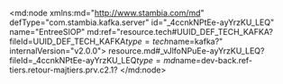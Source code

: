 <?xml version="1.0" encoding="UTF-8"?>
<md:node xmlns:md="http://www.stambia.com/md" defType="com.stambia.kafka.server" id="_4ccnkNPtEe-ayYrzKU_LEQ" name="EntreeSIOP" md:ref="resource.tech#UUID_DEF_TECH_KAFKA?fileId=UUID_DEF_TECH_KAFKA$type=tech$name=kafka?" internalVersion="v2.0.0">
  <attribute defType="com.stambia.kafka.server.driver" id="_4cfq4NPtEe-ayYrzKU_LEQ" value="com.semarchy.xdi.jdbc.kafka.KafkaDriver"/>
  <attribute defType="com.stambia.kafka.server.module" id="_4cfq4dPtEe-ayYrzKU_LEQ" value="Kafka"/>
  <attribute defType="com.stambia.kafka.server.bootstrapServers" id="_7lomENPtEe-ayYrzKU_LEQ" value="frpardevkfk01:9092,frpardevkfk02:9092,frpardevkfk03:9092"/>
  <attribute defType="com.stambia.kafka.server.ssl" id="_ASJ_kNPuEe-ayYrzKU_LEQ" value="true"/>
  <attribute defType="com.stambia.kafka.server.sslKeyPassword" id="_RAV0INPuEe-ayYrzKU_LEQ" value="C7E3BE6DF993E1C1F44F1771C12F7CC863486BA2A46ECF530F1852AA9AF25274"/>
  <attribute defType="com.stambia.kafka.server.sslKeyStoreType" id="_UYNH0NPuEe-ayYrzKU_LEQ" value="JKS"/>
  <attribute defType="com.stambia.kafka.server.sslKeyStoreLocation" id="_VMPM0NPuEe-ayYrzKU_LEQ" value="/semarchy_xdi/semarchy-xdi-runtime/certificat_ssl/keystore_kafka.devreftiers.afd.fr.jks"/>
  <attribute defType="com.stambia.kafka.server.sslKeyStorePassword" id="_a0f10NPuEe-ayYrzKU_LEQ" value="C7E3BE6DF993E1C1F44F1771C12F7CC863486BA2A46ECF530F1852AA9AF25274"/>
  <attribute defType="com.stambia.kafka.server.sslTrustStoreType" id="_crtPENPuEe-ayYrzKU_LEQ" value="JKS"/>
  <attribute defType="com.stambia.kafka.server.sslTrustStoreLocation" id="_dWiUwNPuEe-ayYrzKU_LEQ" value="/semarchy_xdi/semarchy-xdi-runtime/certificat_ssl/truststore.jks"/>
  <attribute defType="com.stambia.kafka.server.sslTrustStorePassword" id="_gKIdwNPuEe-ayYrzKU_LEQ" value="6929964D4514864E3D49919A12C2587F"/>
  <attribute defType="com.stambia.kafka.server.sslProtocol" id="_OhXEoNS8Ee-ayYrzKU_LEQ" value=""/>
  <attribute defType="com.stambia.kafka.server.otherConnectionProperties" id="_qdQc4NS-Ee-ayYrzKU_LEQ" value=""/>
  <externalize defType="com.stambia.kafka.server.sslProtocol" enable="false"/>
  <externalize defType="com.stambia.kafka.server.sslKeyPassword" enable="false"/>
  <node defType="com.stambia.kafka.consumer" id="_lWU10dPuEe-ayYrzKU_LEQ" name="ConsommationSIOP">
    <attribute defType="com.stambia.kafka.consumer.topicsSubscribed" id="_7LP6sNPuEe-ayYrzKU_LEQ">
      <refs>resource.md#_vJlfoNPuEe-ayYrzKU_LEQ?fileId=_4ccnkNPtEe-ayYrzKU_LEQ$type=md$name=dev-back.ref-tiers.retour-majtiers.prv.c2.1?</refs>
    </attribute>
    <attribute defType="com.stambia.kafka.consumer.consumerGroupName" id="_QSgAMNS-Ee-ayYrzKU_LEQ" value="kafka.devreftiers.afd.fr"/>
    <node defType="com.stambia.kafka.valueField" id="_NixrodPvEe-ayYrzKU_LEQ">
      <attribute defType="com.stambia.kafka.valueField.type" id="_PMyWYNPvEe-ayYrzKU_LEQ" value="string"/>
    </node>
  </node>
  <node defType="com.stambia.kafka.topic" id="_vJlfoNPuEe-ayYrzKU_LEQ" name="dev-back.ref-tiers.retour-majtiers.prv.c2.1">
    <attribute defType="com.stambia.kafka.topic.physicalName" id="_q9HigNTbEe-ayYrzKU_LEQ" value="dev-back.ref-tiers.retour-majtiers.prv.c2.1"/>
    <node defType="com.stambia.kafka.valueField" id="_v60vUdPuEe-ayYrzKU_LEQ">
      <attribute defType="com.stambia.kafka.valueField.type" id="_00qMENPuEe-ayYrzKU_LEQ" value="string"/>
    </node>
  </node>
</md:node>